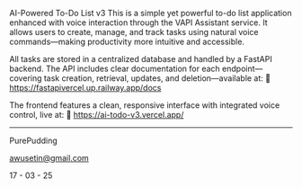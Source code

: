 AI-Powered To-Do List v3
This is a simple yet powerful to-do list application enhanced with voice interaction through the VAPI Assistant service. It allows users to create, manage, and track tasks using natural voice commands—making productivity more intuitive and accessible.

All tasks are stored in a centralized database and handled by a FastAPI backend. The API includes clear documentation for each endpoint—covering task creation, retrieval, updates, and deletion—available at:
🔗 https://fastapivercel.up.railway.app/docs

The frontend features a clean, responsive interface with integrated voice control, live at:
🔗 https://ai-todo-v3.vercel.app/

---

PurePudding

awusetin@gmail.com

17 - 03 - 25
